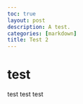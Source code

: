 ```yaml
---
toc: true
layout: post
description: A test.
categories: [markdown]
title: Test 2
---
```


# test

test test test
